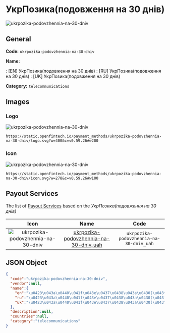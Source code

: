 
# УкрПозика(подовження на 30 днів) 
![ukrpozika-podovzhennia-na-30-dniv](https://static.openfintech.io/payment_methods/ukrpozika-podovzhennia-na-30-dniv/logo.svg?w=400&c=v0.59.26#w200)  

## General 
**Code:** `ukrpozika-podovzhennia-na-30-dniv` 
 
**Name:** 
 
:	[EN] УкрПозика(подовження на 30 днів) 
:	[RU] УкрПозика(подовження на 30 днів) 
:	[UK] УкрПозика(подовження на 30 днів) 
 
**Category:** `telecommunications` 
 

## Images 

### Logo 
![ukrpozika-podovzhennia-na-30-dniv](https://static.openfintech.io/payment_methods/ukrpozika-podovzhennia-na-30-dniv/logo.svg?w=400&c=v0.59.26#w200)  

```
https://static.openfintech.io/payment_methods/ukrpozika-podovzhennia-na-30-dniv/logo.svg?w=400&c=v0.59.26#w200
```  

### Icon 
![ukrpozika-podovzhennia-na-30-dniv](https://static.openfintech.io/payment_methods/ukrpozika-podovzhennia-na-30-dniv/icon.svg?w=278&c=v0.59.26#w100)  

```
https://static.openfintech.io/payment_methods/ukrpozika-podovzhennia-na-30-dniv/icon.svg?w=278&c=v0.59.26#w100
```  

## Payout Services 
 
The list of [Payout Services](/payout-services/) based on the _УкрПозика(подовження на 30 днів)_ 

|Icon|Name|Code| 
|:---:|:---:|:---:| 
|![ukrpozika-podovzhennia-na-30-dniv](https://static.openfintech.io/payout_methods/ukrpozika-podovzhennia-na-30-dniv/icon.svg?w=278&c=v0.59.26#w40) |[ukrpozika-podovzhennia-na-30-dniv_uah](/payout-services/ukrpozika-podovzhennia-na-30-dniv_uah/)|`ukrpozika-podovzhennia-na-30-dniv_uah`| 
 

## JSON Object 

```json
{
  "code":"ukrpozika-podovzhennia-na-30-dniv",
  "vendor":null,
  "name":{
    "en":"\u0423\u043a\u0440\u041f\u043e\u0437\u0438\u043a\u0430(\u043f\u043e\u0434\u043e\u0432\u0436\u0435\u043d\u043d\u044f \u043d\u0430 30 \u0434\u043d\u0456\u0432)",
    "ru":"\u0423\u043a\u0440\u041f\u043e\u0437\u0438\u043a\u0430(\u043f\u043e\u0434\u043e\u0432\u0436\u0435\u043d\u043d\u044f \u043d\u0430 30 \u0434\u043d\u0456\u0432)",
    "uk":"\u0423\u043a\u0440\u041f\u043e\u0437\u0438\u043a\u0430(\u043f\u043e\u0434\u043e\u0432\u0436\u0435\u043d\u043d\u044f \u043d\u0430 30 \u0434\u043d\u0456\u0432)"
  },
  "description":null,
  "countries":null,
  "category":"telecommunications"
}
```  
